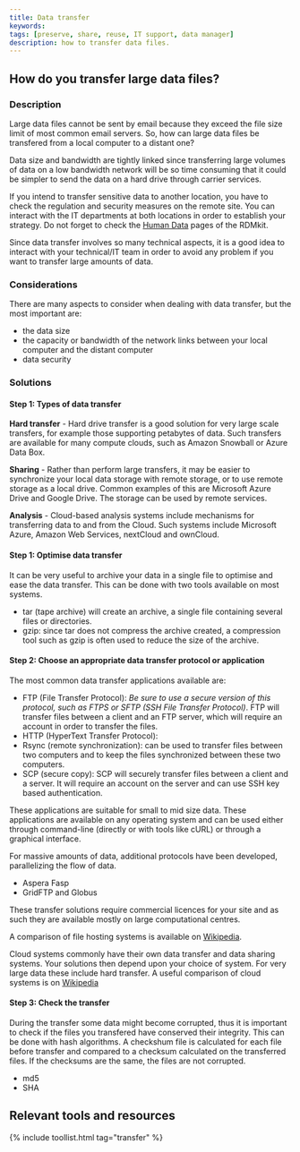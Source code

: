 ```yaml
---
title: Data transfer
keywords:
tags: [preserve, share, reuse, IT support, data manager]
description: how to transfer data files.
---
```


## How do you transfer large data files?

### Description

Large data files cannot be sent by email because they exceed the file size limit of most common email servers. So, how can large data files be transfered from a local computer to a distant one?

Data size and bandwidth are tightly linked since transferring large volumes of data on a low bandwidth network will be so time consuming that it could be simpler to send the data on a hard drive through carrier services.

If you intend to transfer sensitive data to another location, you have to check the regulation and security measures on the remote site. You can interact with the IT departments at both locations in order to establish your strategy. Do not forget to check the [Human Data](human_data) pages of the RDMkit.

Since data transfer involves so many technical aspects, it is a good idea to interact with your technical/IT team in order to avoid any problem if you want to transfer large amounts of data.

### Considerations

There are many aspects to consider when dealing with data transfer, but the most important are:  

* the data size  
* the capacity or bandwidth of the network links between your local computer and the distant computer
* data security


### Solutions
#### Step 1: Types of data transfer

**Hard transfer** - Hard drive transfer is a good solution for very large scale transfers, for example those supporting petabytes of data. Such transfers are available for many compute clouds, such as Amazon Snowball or Azure Data Box.

**Sharing** - Rather than perform large transfers, it may be easier to synchronize your local data storage with remote storage, or to use remote storage as a local drive. Common examples of this are Microsoft Azure Drive and Google Drive. The storage can be used by remote services.

**Analysis** - Cloud-based analysis systems include mechanisms for transferring data to and from the Cloud. Such systems include Microsoft Azure, Amazon Web Services, nextCloud and ownCloud.

#### Step 1: Optimise data transfer
It can be very useful to archive your data in a single file to optimise and ease the data transfer. This can be done with two tools available on most systems.

* tar (tape archive) will create an archive, a single file containing several files or directories.
* gzip: since tar does not compress the archive created, a compression tool such as gzip is often used to reduce the size of the archive.

#### Step 2: Choose an appropriate data transfer protocol or application

The most common data transfer applications available are:

* FTP (File Transfer Protocol): *Be sure to use a secure version of this protocol, such as FTPS or SFTP (SSH File Transfer Protocol)*. FTP will transfer files between a client and an FTP server, which will require an account in order to transfer the files.
* HTTP (HyperText Transfer Protocol):
* Rsync (remote synchronization): can be used to transfer files between two computers and to keep the files synchronized between these two computers.
* SCP (secure copy): SCP will securely transfer files between a client and a server. It will require an account on the server and can use SSH key based authentication.  

These applications are suitable for small to mid size data. These applications are available on any operating system and can be used either through command-line (directly or with tools like cURL) or through a graphical interface.

For massive amounts of data, additional protocols have been developed, parallelizing the flow of data.

* Aspera Fasp
* GridFTP and Globus

These transfer solutions require commercial licences for your site and as such they are available mostly on large computational centres.

A comparison of file hosting systems is available on [Wikipedia](https://en.wikipedia.org/wiki/Comparison_of_file_hosting_services).

Cloud systems commonly have their own data transfer and data sharing systems. Your solutions then depend upon your choice of system. For very large data these include hard transfer. A useful comparison of cloud systems is on [Wikipedia](https://en.wikipedia.org/wiki/Cloud-computing_comparison)

#### Step 3: Check the transfer

During the transfer some data might become corrupted, thus it is important to check if the files you transfered have conserved their integrity. This can be done with hash algorithms. A checkshum file is calculated for each file before transfer and compared to a checksum calculated on the transferred files. If the checksums are the same, the files are not corrupted.

* md5
* SHA

<!-- ## Related topics
(Optional section)
* Bullet point list of other pages in this website that are connected to this lifecycle stage -->

## Relevant tools and resources

{% include toollist.html tag="transfer" %}
